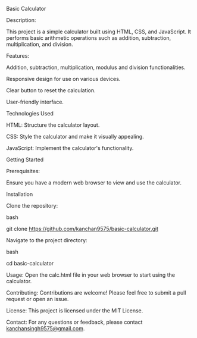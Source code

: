 Basic Calculator


Description:

This project is a simple calculator built using HTML, CSS, and JavaScript. It performs basic arithmetic operations such as addition, subtraction, multiplication, and division.

Features:

Addition, subtraction, multiplication, modulus and division functionalities.

Responsive design for use on various devices.

Clear button to reset the calculation.

User-friendly interface.


Technologies Used

HTML: Structure the calculator layout.

CSS: Style the calculator and make it visually appealing.

JavaScript: Implement the calculator's functionality.


Getting Started

Prerequisites:

Ensure you have a modern web browser to view and use the calculator.

Installation

Clone the repository:

bash

git clone https://github.com/kanchan9575/basic-calculator.git

Navigate to the project directory:

bash 

cd basic-calculator

Usage:
 Open the calc.html file in your web browser to start using the calculator.

Contributing:
 Contributions are welcome! Please feel free to submit a pull request or open an issue.

License:
 This project is licensed under the MIT License.

Contact: 
 For any questions or feedback, please contact kanchansingh9575@gmail.com.
